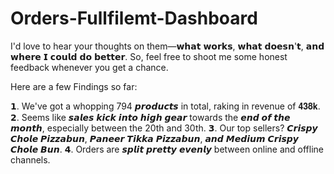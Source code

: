 # Orders-Fullfilemt-Dashboard

I'd love to hear your thoughts on them—𝘄𝗵𝗮𝘁 𝘄𝗼𝗿𝗸𝘀, 𝘄𝗵𝗮𝘁 𝗱𝗼𝗲𝘀𝗻'𝘁, 𝗮𝗻𝗱 𝘄𝗵𝗲𝗿𝗲 𝗜 𝗰𝗼𝘂𝗹𝗱 𝗱𝗼 𝗯𝗲𝘁𝘁𝗲𝗿. So, feel free to shoot me some honest feedback whenever you get a chance.

Here are a few Findings so far:

𝟭. We've got a whopping 794 𝙥𝙧𝙤𝙙𝙪𝙘𝙩𝙨 in total, raking in revenue of 𝟒𝟑𝟖𝐤.
𝟮. Seems like 𝙨𝙖𝙡𝙚𝙨 𝙠𝙞𝙘𝙠 𝙞𝙣𝙩𝙤 𝙝𝙞𝙜𝙝 𝙜𝙚𝙖𝙧 towards the 𝙚𝙣𝙙 𝙤𝙛 𝙩𝙝𝙚 𝙢𝙤𝙣𝙩𝙝, especially between the 20th and 30th.
𝟯. Our top sellers? 𝘾𝙧𝙞𝙨𝙥𝙮 𝘾𝙝𝙤𝙡𝙚 𝙋𝙞𝙯𝙯𝙖𝙗𝙪𝙣, 𝙋𝙖𝙣𝙚𝙚𝙧 𝙏𝙞𝙠𝙠𝙖 𝙋𝙞𝙯𝙯𝙖𝙗𝙪𝙣, 𝙖𝙣𝙙 𝙈𝙚𝙙𝙞𝙪𝙢 𝘾𝙧𝙞𝙨𝙥𝙮 𝘾𝙝𝙤𝙡𝙚 𝘽𝙪𝙣.
𝟰. Orders are 𝙨𝙥𝙡𝙞𝙩 𝙥𝙧𝙚𝙩𝙩𝙮 𝙚𝙫𝙚𝙣𝙡𝙮 between online and offline channels.
